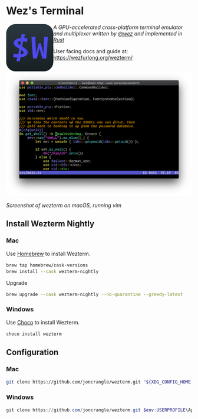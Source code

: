 # Wez's Terminal

<img height="128" alt="WezTerm Icon" src="https://raw.githubusercontent.com/wez/wezterm/main/assets/icon/wezterm-icon.svg" align="left"> *A GPU-accelerated cross-platform terminal emulator and multiplexer written by <a href="https://github.com/wez">@wez</a> and implemented in <a href="https://www.rust-lang.org/">Rust</a>*

User facing docs and guide at: https://wezfurlong.org/wezterm/

![Screenshot](https://raw.githubusercontent.com/wez/wezterm/main/docs/screenshots/two.png)

*Screenshot of wezterm on macOS, running vim*

## Install Wezterm Nightly

### Mac

Use [Homebrew](https://brew.sh/) to install Wezterm.

```bash
brew tap homebrew/cask-versions
brew install --cask wezterm-nightly
```

Upgrade

```bash
brew upgrade --cask wezterm-nightly --no-quarantine --greedy-latest
```

### Windows

Use [Choco](https://chocolatey.org/) to install Wezterm.

```powershell
choco install wezterm
```

## Configuration

### Mac

```bash
git clone https://github.com/joncrangle/wezterm.git "${XDG_CONFIG_HOME:-$HOME/.config}"/wezterm
```

### Windows

```powershell
git clone https://github.com/joncrangle/wezterm.git $env:USERPROFILE\AppData\Local\wezterm\
```
